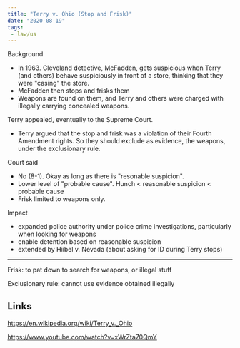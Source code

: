 ```yaml
---
title: "Terry v. Ohio (Stop and Frisk)"
date: "2020-08-19"
tags:
 - law/us
---
```


Background
 - In 1963. Cleveland detective, McFadden, gets suspicious when Terry (and others) behave suspiciously in front of 
a store, thinking that they were "casing" the store. 
 - McFadden then stops and frisks them
 - Weapons are found on them, and Terry and others were charged with illegally carrying
concealed weapons.

Terry appealed, eventually to the Supreme Court.
 - Terry argued that the stop and frisk was a violation of their Fourth Amendment rights. So 
 they should exclude as evidence, the weapons, under the exclusionary rule.

Court said
 - No (8-1). Okay as long as there is "resonable suspicion".
 - Lower level of "probable cause". Hunch < reasonable suspicion < probable cause
 - Frisk limited to weapons only.
 
Impact
 - expanded police authority under police crime investigations, particularly when looking for weapons
 - enable detention based on reasonable suspicion
 - extended by Hiibel v. Nevada (about asking for ID during Terry stops)

---

Frisk: to pat down to search for weapons, or illegal stuff

Exclusionary rule: cannot use evidence obtained illegally

## Links  

<https://en.wikipedia.org/wiki/Terry_v._Ohio>  

<https://www.youtube.com/watch?v=xWrZta70QmY>
